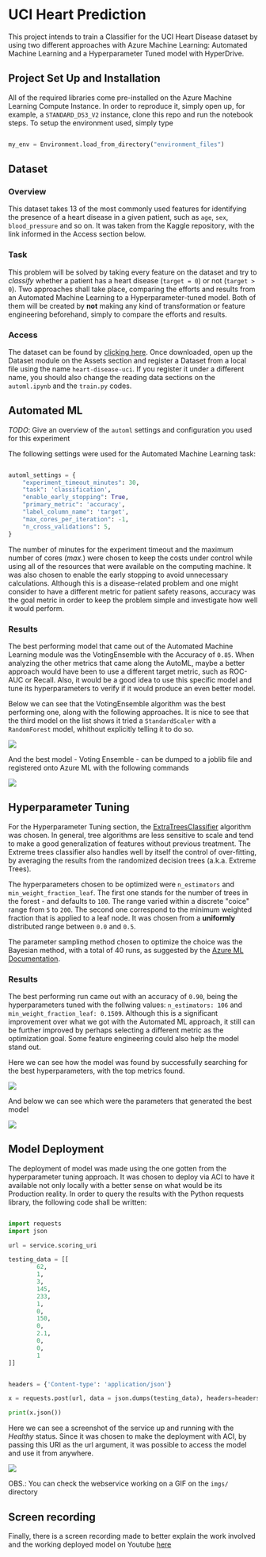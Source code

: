 # UCI Heart Prediction

This project intends to train a Classifier for the UCI Heart Disease dataset by using two different approaches with Azure Machine Learning: Automated Machine Learning and a  Hyperparameter Tuned model with HyperDrive.

## Project Set Up and Installation
All of the required libraries come pre-installed on the Azure Machine Learning Compute Instance. In order to reproduce it, simply open up, for example, a `STANDARD_DS3_V2` instance, clone this repo and run the notebook steps. To setup the environment used, simply type

```python

my_env = Environment.load_from_directory("environment_files")

```

## Dataset

### Overview
This dataset takes 13 of the most commonly used features for identifying the presence of a heart disease in a given patient, such as `age`, `sex`, `blood_pressure` and so on. It was taken from the Kaggle repository, with the link informed in the Access section below. 

### Task
This problem will be solved by taking every feature on the dataset and try to *classify* whether a patient has a heart disease (`target = 0`) or not (`target > 0`). Two approaches shall take place, comparing the efforts and results from an Automated Machine Learning to a Hyperparameter-tuned model. Both of them will be created by **not** making any kind of transformation or feature engineering beforehand, simply to compare the efforts and results.

### Access
The dataset can be found by [clicking here](https://www.kaggle.com/ronitf/heart-disease-uci). Once downloaded, open up the Dataset module on the Assets section and register a Dataset from a local file using the name `heart-disease-uci`. If you register it under a different name, you should also change the reading data sections on the `automl.ipynb` and the `train.py` codes. 

## Automated ML
*TODO*: Give an overview of the `automl` settings and configuration you used for this experiment

The following settings were used for the Automated Machine Learning task:

```python

automl_settings = {
    "experiment_timeout_minutes": 30,
    "task": 'classification',
    "enable_early_stopping": True,
    "primary_metric": 'accuracy',
    "label_column_name": 'target',
    "max_cores_per_iteration": -1,
    "n_cross_validations": 5,
}

```

The number of minutes for the experiment timeout and the maximum number of cores (*max.*) were chosen to keep the costs under control while using all of the resources that were available on the computing machine. It was also chosen to enable the early stopping to avoid unnecessary calculations. Although this is a disease-related problem and one might consider to have a different metric for patient safety reasons, accuracy was the goal metric in order to keep the problem simple and investigate how well it would perform.   

### Results

The best performing model that came out of the Automated Machine Learning module was the VotingEnsemble with the Accuracy of `0.85`. When analyzing the other metrics that came along the AutoML, maybe a better approach would have been to use a different target metric, such as ROC-AUC or Recall. Also, it would be a good idea to use this specific model and tune its hyperparameters to verify if it would produce an even better model.

Below we can see that the VotingEnsemble algorithm was the best performing one, along with the following approaches. It is nice to see that the third model on the list shows it tried a `StandardScaler` with a `RandomForest` model, whithout explicitly telling it to do so. 

![](imgs/automl_widget.png)

And the best model - Voting Ensemble - can be dumped to a joblib file and registered onto Azure ML with the following commands

![](imgs/best_automl_model.png)

## Hyperparameter Tuning
For the Hyperparameter Tuning section, the [ExtraTreesClassifier](https://scikit-learn.org/stable/modules/generated/sklearn.ensemble.ExtraTreesClassifier.html) algorithm was chosen. In general, tree algorithms are less sensitive to scale and tend to make a good generalization of features without previous treatment. The Extreme trees classifier also handles well by itself the control of over-fitting, by averaging the results from the randomized decision trees (a.k.a. Extreme Trees).

The hyperparameters chosen to be optimized were `n_estimators` and `min_weight_fraction_leaf`. 
The first one stands for the number of trees in the forest - and defaults to `100`. The range varied within a discrete "coice" range from `5` to `200`. 
The second one correspond to the minimum weighted fraction that is applied to a leaf node. It was chosen from a **uniformly** distributed range between `0.0` and `0.5`.

The parameter sampling method chosen to optimize the choice was the Bayesian method, with a total of 40 runs, as suggested by the [Azure ML Documentation](https://docs.microsoft.com/en-us/azure/machine-learning/how-to-tune-hyperparameters).


### Results
The best performing run came out with an accuracy of `0.90`, being the hyperparameters tuned with the follwing values: `n_estimators: 106` and `min_weight_fraction_leaf: 0.1509`. Although this is a significant improvement over what we got with the Automated ML approach, it still can be further improved by perhaps selecting a different metric as the optimization goal. Some feature engineering could also help the model stand out. 

Here we can see how the model was found by successfully searching for the best hyperparameters, with the top metrics found. 

![](imgs/HD-run.png)

And below we can see which were the parameters that generated the best model

![](imgs/HD-best.png)

## Model Deployment

The deployment of model was made using the one gotten from the hyperparameter tuning approach. It was chosen to deploy via ACI to have it available not only locally with a better sense on what would be its Production reality. In order to query the results with the Python requests library, the following code shall be written:

```python

import requests
import json

url = service.scoring_uri

testing_data = [[
        62,
        1,
        3,
        145,
        233,
        1,
        0,
        150,
        0,
        2.1,
        0,
        0,
        1
]]


headers = {'Content-type': 'application/json'}

x = requests.post(url, data = json.dumps(testing_data), headers=headers)

print(x.json())

```

Here we can see a screenshot of the service up and running with the *Healthy* status. Since it was chosen to make the deployment with ACI, by passing this URI as the url argument, it was possible to access the model and use it from anywhere.

![](imgs/endpoint-active.png)

OBS.: You can check the webservice working on a GIF on the `imgs/` directory

## Screen recording

Finally, there is a screen recording made to better explain the work involved and the working deployed model on Youtube [here](https://youtu.be/ZJwoP8it-O8)
